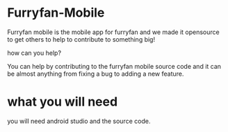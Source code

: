 # Furryfan-Mobile



Furryfan mobile is the mobile app for furryfan and we made it opensource to get others to help to contribute to something big!

how can you help?

You can help by contributing to the furryfan mobile source code and it can be almost anything from fixing a bug to adding a new feature.

# what you will need


you will need android studio and the source code.
